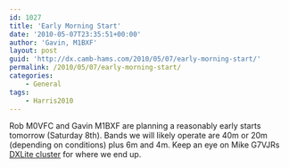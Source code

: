 ```yaml
---
id: 1027
title: 'Early Morning Start'
date: '2010-05-07T23:35:51+00:00'
author: 'Gavin, M1BXF'
layout: post
guid: 'http://dx.camb-hams.com/2010/05/07/early-morning-start/'
permalink: /2010/05/07/early-morning-start/
categories:
    - General
tags:
    - Harris2010
---
```


Rob M0VFC and Gavin M1BXF are planning a reasonably early starts tomorrow (Saturday 8th). Bands we will likely operate are 40m or 20m (depending on conditions) plus 6m and 4m. Keep an eye on Mike G7VJRs [DXLite cluster](http://dxlite.g7vjr.org/?dx=gs3pye&limit=20&refresh=1) for where we end up.